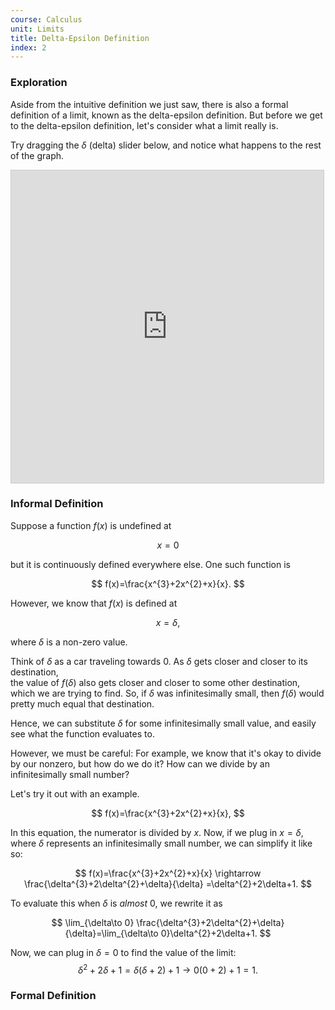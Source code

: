 ```yaml
---
course: Calculus
unit: Limits
title: Delta-Epsilon Definition
index: 2
---
```



### Exploration

Aside from the intuitive definition we just saw, there is also a formal definition of a limit, known as the delta-epsilon definition. But before we get to the delta-epsilon definition, let's consider what a limit really is. 

Try dragging the $\delta$ (delta) slider below, and notice what happens to the rest of the graph.

<iframe src="https://www.desmos.com/calculator/zn8cexcigg?embed" style="border: 1px solid #ccc" id="graph1" width="500px" height="500px" frameborder="0"></iframe>


### Informal Definition

Suppose a function $f(x)$ is undefined at

$$
x=0
$$

but it is continuously defined everywhere else. One such function is

$$
f(x)=\frac{x^{3}+2x^{2}+x}{x}.
$$

However, we know that $f(x)$ is defined at

$$
x=\delta,
$$

where $\delta$ is a  non-zero value.
 
Think of $\delta$ as a car traveling towards $0$. As $\delta$ gets closer and closer to its destination,  
the value of $f(\delta)$ also gets closer and closer to some other destination, which we are trying to find. 
So, if $\delta$ was infinitesimally small, then $f(\delta)$ would pretty much equal that destination.

Hence, we can substitute $\delta$ for some infinitesimally small value, and easily see what the function evaluates to.

However, we must be careful: For example, we know that it's okay to divide by our nonzero, but how do we do it? 
How can we divide by an infinitesimally small number?

Let's try it out with an example.

$$
f(x)=\frac{x^{3}+2x^{2}+x}{x},
$$

In this equation, the numerator is divided by $x$. Now, if we plug in $x=\delta,$ where $\delta$ represents 
an infinitesimally small number, we can simplify it like so:

$$
f(x)=\frac{x^{3}+2x^{2}+x}{x} \rightarrow \frac{\delta^{3}+2\delta^{2}+\delta}{\delta} =\delta^{2}+2\delta+1.
$$

To evaluate this when $\delta$ is _almost_ $0$, we rewrite it as

$$
\lim_{\delta\to 0} \frac{\delta^{3}+2\delta^{2}+\delta}{\delta}=\lim_{\delta\to 0}\delta^{2}+2\delta+1.
$$

Now, we can plug in $\delta=0$ to find the value of the limit:
$$
\delta^2+2\delta +1= \delta(\delta+2)+1 \rightarrow 0(0+2) +1=1.
$$


### Formal Definition

<!--stackedit_data:
eyJoaXN0b3J5IjpbLTY2NTIwMzIwMV19
-->